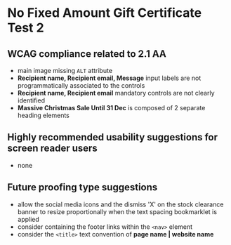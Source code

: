 # No Fixed Amount Gift Certificate Test 2
## WCAG compliance related to 2.1 AA
- main image missing `ALT` attribute
- **Recipient name, Recipient email, Message** input labels are not programmatically associated to the controls
- **Recipient name, Recipient email** mandatory controls are not clearly identified
- **Massive Christmas Sale Until 31 Dec** is composed of 2 separate heading elements
## Highly recommended usability suggestions for screen reader users
- none
## Future proofing type suggestions
- allow the social media icons and the dismiss 'X' on the stock clearance banner to resize proportionally when the text spacing bookmarklet is applied
- consider containing the footer links within the `<nav>` element
- consider the `<title>` text convention of **page name | website name**
